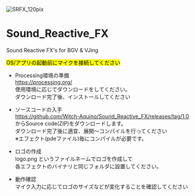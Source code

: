![SRFX_120pix](https://github.com/user-attachments/assets/ca5e7b53-d3e6-44ef-88f7-e51dc4a186d0) 
# Sound_Reactive_FX

Sound Reactive FX's for BGV & VJing

<mark>OS/アプリの起動前にマイクを接続してください</mark>  

- Processing環境の準備  
	https://processing.org/  
	使用環境に応じてダウンロードをしてください。  
	ダウンロード完了後、インストールしてください  

- ソースコードの入手  
	https://github.com/Witch-Aquino/Sound_Reactive_FX/releases/tag/1.0  
	からSource code(ZIP)をダウンロードします。  
	ダウンロード完了後に適宜、展開～コンパイルを行ってください  
	※エフェクト(pdeファイル)毎にコンパイルが必要です。  

- ロゴの作成  
	logo.png というファイルネームでロゴを作成して  
	各エフェクトのバイナリと同じフォルダに設置してください。


- 動作確認  
	マイク入力に応じてロゴのサイズなどが変化することを確認してください  
